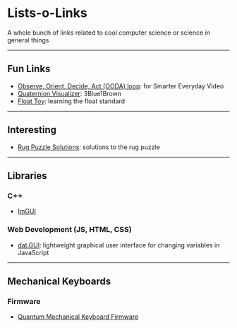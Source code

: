 # Lists-o-Links
A whole bunch of links related to cool computer science or science in general things

---------------------------

## Fun Links
- [Observe, Orient, Decide, Act (OODA) loop](https://eater.net/ooda-loop): for Smarter Everyday Video
- [Quaternion Visualizer](https://eater.net/quaternions/): 3Blue1Brown
- [Float Toy](https://evanw.github.io/float-toy/): learning the float standard

---------------------------

## Interesting
- [Rug Puzzle Solutions](https://github.com/beneater/rug-puzzle): solutions to the rug puzzle

---------------------------

## Libraries

### C++
- [ImGUI](https://github.com/ocornut/imgui)

### Web Development (JS, HTML, CSS)
- [dat.GUI](https://github.com/dataarts/dat.gui): lightweight graphical user interface for changing variables in JavaScript

---------------------------

## Mechanical Keyboards

### Firmware
- [Quantum Mechanical Keyboard Firmware](https://docs.qmk.fm/#/)
